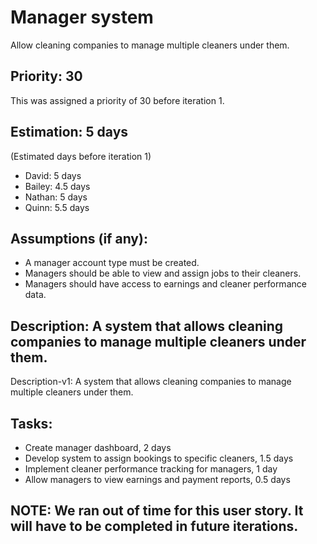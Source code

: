 # Manager system
Allow cleaning companies to manage multiple cleaners under them.

## Priority: 30
This was assigned a priority of 30 before iteration 1.

## Estimation: 5 days
(Estimated days before iteration 1)
* David: 5 days
* Bailey: 4.5 days
* Nathan: 5 days
* Quinn: 5.5 days

## Assumptions (if any):
* A manager account type must be created.
* Managers should be able to view and assign jobs to their cleaners.
* Managers should have access to earnings and cleaner performance data.

## Description: A system that allows cleaning companies to manage multiple cleaners under them.
Description-v1: A system that allows cleaning companies to manage multiple cleaners under them.

## Tasks:
* Create manager dashboard, 2 days
* Develop system to assign bookings to specific cleaners, 1.5 days
* Implement cleaner performance tracking for managers, 1 day
* Allow managers to view earnings and payment reports, 0.5 days

## NOTE: We ran out of time for this user story. It will have to be completed in future iterations.